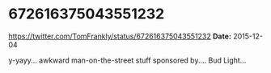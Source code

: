 # 672616375043551232
https://twitter.com/TomFrankly/status/672616375043551232
**Date:** 2015-12-04

y-yayy... awkward man-on-the-street stuff sponsored by.... Bud Light...
